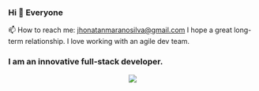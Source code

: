 ### Hi 👋 Everyone

📫 How to reach me: <a href='mailto:jhonatanmaranosilva@gmail.com'>jhonatanmaranosilva@gmail.com</a>
I hope a great long-term relationship. I love working with an agile dev team.

<h3>I am an innovative full-stack developer.</h3>
<p align="center">
  <img src="https://camo.githubusercontent.com/71d11d853d80678d3840e35cbcba606a49d783dfb16dbfe7081a846a887aefc3/68747470733a2f2f726561646d652e616e64797275777275772e636f6d2f6170692f736b696c6c73">
</p>

<!-- <h3>Slack Workspace - DevStars</h3>
<em><b>I love connecting with different people</b> so if you want to say <b>Hi, I'll be happy to meet you more!</b> :)</em>
<h4>
  <a href="https://join.slack.com/t/devstars-co/shared_invite/zt-1jpxre3ic-mWMe_NISI6O2M0RVyuM1DA">Join DevStars</a>
  <img src="https://media.giphy.com/media/LnQjpWaON8nhr21vNW/giphy.gif" width="60"> 
</h4> -->


<!--
**jhonatan-dev/jhonatan-dev** is a ✨ _special_ ✨ repository because its `README.md` (this file) appears on your GitHub profile.

Here are some ideas to get you started:

- 🔭 I’m currently working on ...
- 🌱 I’m currently learning ...
- 👯 I’m looking to collaborate on ...
- 🤔 I’m looking for help with ...
- 💬 Ask me about ...
- 📫 How to reach me: ...
- 😄 Pronouns: ...
- ⚡ Fun fact: ...
-->
